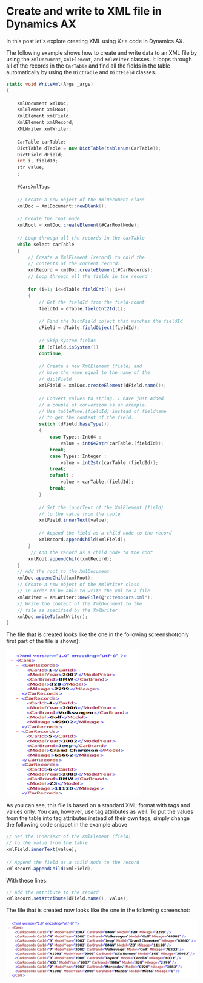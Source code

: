 # Create and write to XML file in Dynamics AX

In this post let's explore creating XML using X++ code in Dynamics AX. 

The following example shows how to create and write data to an XML file by using the `XmlDocument`, `XmlElement`, and `XmlWriter` classes. It loops through all of the records in the `CarTable` and find all the fields in the table automatically by using the `DictTable` and `DictField` classes.

```C#
static void WriteXml(Args _args)
{

    XmlDocument xmlDoc;
    XmlElement xmlRoot;
    XmlElement xmlField;
    XmlElement xmlRecord;
    XMLWriter xmlWriter;

    CarTable carTable;
    DictTable dTable = new DictTable(tablenum(CarTable));
    DictField dField;
    int i, fieldId;
    str value;
    ; 

    #CarsXmlTags 

    // Create a new object of the XmlDocument class
    xmlDoc = XmlDocument::newBlank();

    // Create the root node
    xmlRoot = xmlDoc.createElement(#CarRootNode);

    // Loop through all the records in the carTable
    while select carTable
    {
        // Create a XmlElement (record) to hold the
        // contents of the current record.
        xmlRecord = xmlDoc.createElement(#CarRecords);
        // Loop through all the fields in the record

        for (i=1; i<=dTable.fieldCnt(); i++)
        {
            // Get the fieldId from the field-count
            fieldId = dTable.fieldCnt2Id(i);
            
            // Find the DictField object that matches the fieldId
            dField = dTable.fieldObject(fieldId);
            
            // Skip system fields
            if (dField.isSystem())
            continue;

            // Create a new XmlElement (field) and
            // have the name equal to the name of the
            // dictField
            xmlField = xmlDoc.createElement(dField.name());
            
            // Convert values to string. I have just added
            // a couple of conversion as an example.
            // Use tableName.(fieldId) instead of fieldname
            // to get the content of the field.
            switch (dField.baseType())
            {
                case Types::Int64 :
                    value = int642str(carTable.(fieldId));
                break;
                case Types::Integer :
                    value = int2str(carTable.(fieldId));
                break;
                default :
                    value = carTable.(fieldId);
                break;
            }

            // Set the innerText of the XmlElement (field)
            // to the value from the table
            xmlField.innerText(value);
             
            // Append the field as a child node to the record
            xmlRecord.appendChild(xmlField);
        }
         // Add the record as a child node to the root
        xmlRoot.appendChild(xmlRecord);
    }
    // Add the root to the XmlDocument
    xmlDoc.appendChild(xmlRoot);
    // Create a new object of the XmlWriter class
    // in order to be able to write the xml to a file
    xmlWriter = XMLWriter::newFile(@"c:tempcars.xml");
    // Write the content of the XmlDocument to the
    // file as specified by the XmlWriter
    xmlDoc.writeTo(xmlWriter);
}
```

The file that is created looks like the one in the following screenshot(only first part of the file is shown):

!["create-and-write-to-xml"](create-and-write-to-xml-file-in-dynamics-ax_1.png "create-and-write-to-xml")

As you can see, this file is based on a standard XML format with tags and values only. You can, however, use tag attributes as well. To put the values from the table into tag attributes instead of their own tags, simply change the following code snippet in the example above

```C#
// Set the innerText of the XmlElement (field)
// to the value from the table
xmlField.innerText(value);

// Append the field as a child node to the record
xmlRecord.appendChild(xmlField);
```

With these lines:

```C#
// Add the attribute to the record
xmlRecord.setAttribute(dField.name(), value);
```

The file that is created now looks like the one in the following screenshot: 

!["create-and-write-to-xml"](create-and-write-to-xml-file-in-dynamics-ax_2.png "create-and-write-to-xml")
